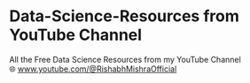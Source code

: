 # Data-Science-Resources from YouTube Channel
All the Free Data Science Resources from my YouTube Channel <br>
🌐 www.youtube.com/@RishabhMishraOfficial
